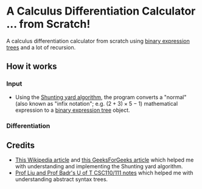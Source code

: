 # A Calculus Differentiation Calculator ... from Scratch!
A calculus differentiation calculator from scratch using [binary expression trees](https://en.wikipedia.org/wiki/Binary_expression_tree) and a lot of recursion.

## How it works
### Input
- Using the [Shunting yard algorithm](https://en.wikipedia.org/wiki/Shunting_yard_algorithm), the program converts a "normal" (also known as "infix notation"; e.g. $(2 + 3) \times 5 - 1$) mathematical expression to a [binary expression tree](https://en.wikipedia.org/wiki/Binary_expression_tree) object.
### Differentiation

## Credits
- [This Wikipedia article](https://en.wikipedia.org/wiki/Binary_expression_tree) and [this GeeksForGeeks article](https://www.geeksforgeeks.org/program-to-convert-infix-notation-to-expression-tree/) which helped me with understanding and implementing the Shunting yard algorithm.
- [Prof Liu and Prof Badr's U of T CSC110/111 notes](https://www.teach.cs.toronto.edu/~csc110y/fall/notes/) which helped me with understanding abstract syntax trees.

